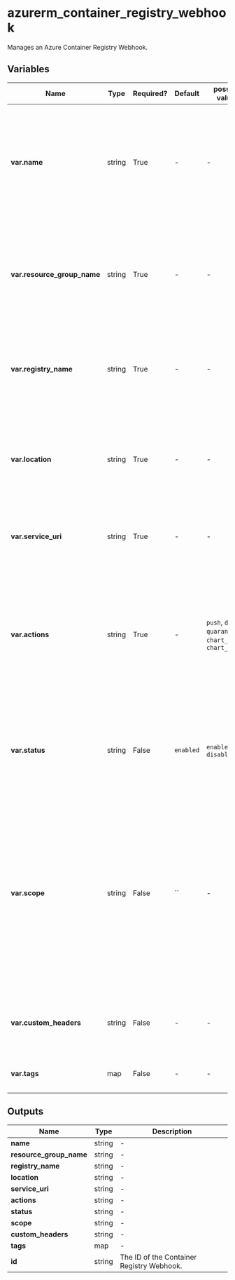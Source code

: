 # azurerm_container_registry_webhook

Manages an Azure Container Registry Webhook.

## Variables

| Name | Type | Required? |  Default  |  possible values |  Description |
| ---- | ---- | --------- |  ----------- | ----------- | ----------- |
| **var.name** | string | True | -  |  -  |  Specifies the name of the Container Registry Webhook. Only Alphanumeric characters allowed. Changing this forces a new resource to be created. | 
| **var.resource_group_name** | string | True | -  |  -  |  The name of the resource group in which to create the Container Registry Webhook. Changing this forces a new resource to be created. | 
| **var.registry_name** | string | True | -  |  -  |  The Name of Container registry this Webhook belongs to. Changing this forces a new resource to be created. | 
| **var.location** | string | True | -  |  -  |  Specifies the supported Azure location where the resource exists. Changing this forces a new resource to be created. | 
| **var.service_uri** | string | True | -  |  -  |  Specifies the service URI for the Webhook to post notifications. | 
| **var.actions** | string | True | -  |  `push`, `delete`, `quarantine`, `chart_push`, `chart_delete`  |  A list of actions that trigger the Webhook to post notifications. At least one action needs to be specified. Valid values are: `push`, `delete`, `quarantine`, `chart_push`, `chart_delete` | 
| **var.status** | string | False | `enabled`  |  `enabled`, `disabled`  |  Specifies if this Webhook triggers notifications or not. Valid values: `enabled` and `disabled`. Default is `enabled`. | 
| **var.scope** | string | False | ``  |  -  |  Specifies the scope of repositories that can trigger an event. For example, `foo:*` means events for all tags under repository `foo`. `foo:bar` means events for 'foo:bar' only. `foo` is equivalent to `foo:latest`. Empty means all events. Defaults to `""`. | 
| **var.custom_headers** | string | False | -  |  -  |  Custom headers that will be added to the webhook notifications request. | 
| **var.tags** | map | False | -  |  -  |  A mapping of tags to assign to the resource. | 



## Outputs

| Name | Type | Description |
| ---- | ---- | --------- | 
| **name** | string  | - | 
| **resource_group_name** | string  | - | 
| **registry_name** | string  | - | 
| **location** | string  | - | 
| **service_uri** | string  | - | 
| **actions** | string  | - | 
| **status** | string  | - | 
| **scope** | string  | - | 
| **custom_headers** | string  | - | 
| **tags** | map  | - | 
| **id** | string  | The ID of the Container Registry Webhook. | 